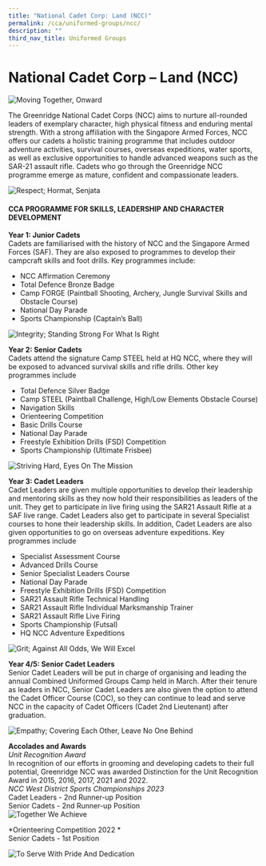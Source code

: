 ```yaml
---
title: "National Cadet Corp: Land (NCC)"
permalink: /cca/uniformed-groups/ncc/
description: ""
third_nav_title: Uniformed Groups
---
```

# **National Cadet Corp – Land (NCC)**

![Moving Together, Onward](/images/NCC2023/moving%20together,%20onward.jpg)

The Greenridge National Cadet Corps (NCC) aims to nurture all-rounded leaders of exemplary character, high physical fitness and enduring mental strength. With a strong affiliation with the Singapore Armed Forces, NCC offers our cadets a holistic training programme that includes outdoor adventure activities, survival courses, overseas expeditions, water sports, as well as exclusive opportunities to handle advanced weapons such as the SAR-21 assault rifle.
Cadets who go through the Greenridge NCC programme emerge as mature, confident and compassionate leaders.

![Respect; Hormat, Senjata](/images/NCC2023/respect_%20hormat,%20senjata.jpg)

#### CCA PROGRAMME FOR SKILLS, LEADERSHIP AND CHARACTER DEVELOPMENT

**Year 1: Junior Cadets**\
Cadets are familiarised with the history of NCC and the Singapore Armed Forces (SAF). They are also exposed to programmes to develop their campcraft skills and foot drills. Key programmes include:
-	NCC Affirmation Ceremony
- Total Defence Bronze Badge
-	Camp FORGE (Paintball Shooting, Archery, Jungle Survival Skills and Obstacle Course)
-	National Day Parade
-	Sports Championship (Captain’s Ball)

![Integrity; Standing Strong For What Is Right](/images/NCC2023/integrity_%20standing%20strong%20for%20what%20is%20right%20b.jpg)

**Year 2: Senior Cadets**\
Cadets attend the signature Camp STEEL held at HQ NCC, where they will be exposed to advanced survival skills and rifle drills. Other key programmes include 

- Total Defence Silver Badge
- Camp STEEL (Paintball Challenge, High/Low Elements Obstacle Course)
-	Navigation Skills
-	Orienteering Competition
-	Basic Drills Course
-	National Day Parade
-	Freestyle Exhibition Drills (FSD) Competition
-	Sports Championship (Ultimate Frisbee)

![Striving Hard, Eyes On The Mission](/images/NCC2023/diligence_%20striving%20hard,%20eyes%20on%20the%20mission.jpg)

**Year 3: Cadet Leaders**\
Cadet Leaders are given multiple opportunities to develop their leadership and mentoring skills as they now hold their responsibilities as leaders of the unit. They get to participate in live firing using the SAR21 Assault Rifle at a SAF live range. Cadet Leaders also get to participate in several Specialist courses to hone their leadership skills. In addition, Cadet Leaders are also given opportunities to go on overseas adventure expeditions. Key programmes include

-	Specialist Assessment Course
-	Advanced Drills Course
-	Senior Specialist Leaders Course
-	National Day Parade
-	Freestyle Exhibition Drills (FSD) Competition
-	SAR21 Assault Rifle Technical Handling
-	SAR21 Assault Rifle Individual Marksmanship Trainer
-	SAR21 Assault Rifle Live Firing
-	Sports Championship (Futsal)
-	HQ NCC Adventure Expeditions

![Grit; Against All Odds, We Will Excel](/images/NCC2023/grit_%20against%20all%20odds,%20we%20will%20excel%20b.jpg)<br>

**Year 4/5: Senior Cadet Leaders**<br>
Senior Cadet Leaders will be put in charge of organising and leading the annual Combined Uniformed Groups Camp held in March. After their tenure as leaders in NCC, Senior Cadet Leaders are also given the option to attend the Cadet Officer Course (COC), so they can continue to lead and serve NCC in the capacity of Cadet Officers (Cadet 2nd Lieutenant) after graduation.

![Empathy; Covering Each Other, Leave No One Behind](/images/NCC2023/empathy_%20covering%20each%20other,%20leave%20no%20one%20behind%20b.jpg)<br>

**Accolades and Awards**<br>
*Unit Recognition Award*<br>
In recognition of our efforts in grooming and developing cadets to their full potential, Greenridge NCC was awarded Distinction for the Unit Recognition Award in 2015, 2016, 2017, 2021 and 2022.<br>
*NCC West District Sports Championships 2023*<br>
Cadet Leaders - 2nd Runner-up Position<br>
Senior Cadets - 2nd Runner-up Position<br>
![Together We Achieve](/images/NCC2023/together%20we%20achieve.jpg)

*Orienteering Competition 2022 *<br>
Senior Cadets - 1st Position<br>

![To Serve With Pride And Dedication](/images/NCC2023/to%20serve%20with%20pride%20and%20dedication.jpg)
